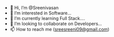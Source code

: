 - 👋 Hi, I’m @Sreenivasan
- 👀 I’m interested in Software...
- 🌱 I’m currently learning Full Stack....
- 💞️ I’m looking to collaborate on Developers...
- 📫 How to reach me (sreesreeni09@gmail.com)

<!---
Sreenivasan13/Sreenivasan13 is a ✨ special ✨ repository because its `README.md` (this file) appears on your GitHub profile.
You can click the Preview link to take a look at your changes.
--->
